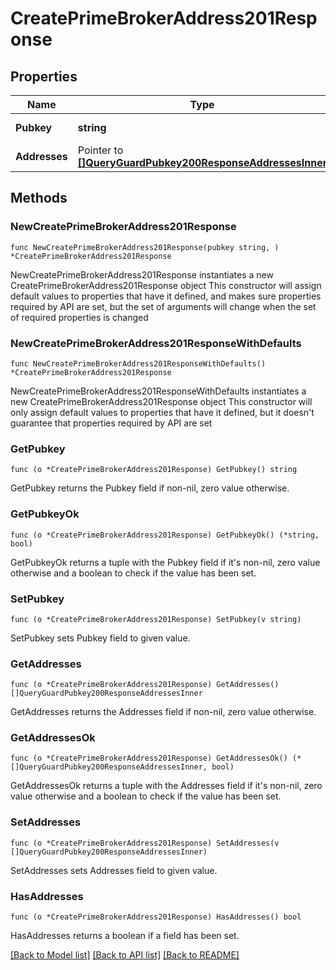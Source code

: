 # CreatePrimeBrokerAddress201Response

## Properties

Name | Type | Description | Notes
------------ | ------------- | ------------- | -------------
**Pubkey** | **string** | guard&#39;s pubkey. | 
**Addresses** | Pointer to [**[]QueryGuardPubkey200ResponseAddressesInner**](QueryGuardPubkey200ResponseAddressesInner.md) |  | [optional] 

## Methods

### NewCreatePrimeBrokerAddress201Response

`func NewCreatePrimeBrokerAddress201Response(pubkey string, ) *CreatePrimeBrokerAddress201Response`

NewCreatePrimeBrokerAddress201Response instantiates a new CreatePrimeBrokerAddress201Response object
This constructor will assign default values to properties that have it defined,
and makes sure properties required by API are set, but the set of arguments
will change when the set of required properties is changed

### NewCreatePrimeBrokerAddress201ResponseWithDefaults

`func NewCreatePrimeBrokerAddress201ResponseWithDefaults() *CreatePrimeBrokerAddress201Response`

NewCreatePrimeBrokerAddress201ResponseWithDefaults instantiates a new CreatePrimeBrokerAddress201Response object
This constructor will only assign default values to properties that have it defined,
but it doesn't guarantee that properties required by API are set

### GetPubkey

`func (o *CreatePrimeBrokerAddress201Response) GetPubkey() string`

GetPubkey returns the Pubkey field if non-nil, zero value otherwise.

### GetPubkeyOk

`func (o *CreatePrimeBrokerAddress201Response) GetPubkeyOk() (*string, bool)`

GetPubkeyOk returns a tuple with the Pubkey field if it's non-nil, zero value otherwise
and a boolean to check if the value has been set.

### SetPubkey

`func (o *CreatePrimeBrokerAddress201Response) SetPubkey(v string)`

SetPubkey sets Pubkey field to given value.


### GetAddresses

`func (o *CreatePrimeBrokerAddress201Response) GetAddresses() []QueryGuardPubkey200ResponseAddressesInner`

GetAddresses returns the Addresses field if non-nil, zero value otherwise.

### GetAddressesOk

`func (o *CreatePrimeBrokerAddress201Response) GetAddressesOk() (*[]QueryGuardPubkey200ResponseAddressesInner, bool)`

GetAddressesOk returns a tuple with the Addresses field if it's non-nil, zero value otherwise
and a boolean to check if the value has been set.

### SetAddresses

`func (o *CreatePrimeBrokerAddress201Response) SetAddresses(v []QueryGuardPubkey200ResponseAddressesInner)`

SetAddresses sets Addresses field to given value.

### HasAddresses

`func (o *CreatePrimeBrokerAddress201Response) HasAddresses() bool`

HasAddresses returns a boolean if a field has been set.


[[Back to Model list]](../README.md#documentation-for-models) [[Back to API list]](../README.md#documentation-for-api-endpoints) [[Back to README]](../README.md)


